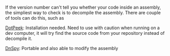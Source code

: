 If the version number can't tell you whether your code inside an assembly, the simpliest way to check is to decompile the assembly. There are couple of tools can do this, such as

[DotPeek](https://www.jetbrains.com/decompiler/): Installation needed. Need to use with caution when running on a dev computer, it will try find the source code from your repository instead of decompile it.

[DnSpy](https://github.com/0xd4d/dnSpy): Portable and also able to modify the assembly

